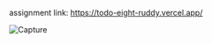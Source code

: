 assignment link: https://todo-eight-ruddy.vercel.app/

![Capture](https://github.com/jatin8130/assignment/assets/140238387/d4a2457b-bd71-4cc3-a6a4-7b447db5a515)
